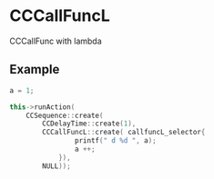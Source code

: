 CCCallFuncL
===========

CCCallFunc with lambda


Example
----

```C++
a = 1;

this->runAction(
	CCSequence::create(
		CCDelayTime::create(1),
		CCCallFuncL::create( callfuncL_selector{
				printf(" d %d ", a);
				a ++;
			}),
		NULL));
```
